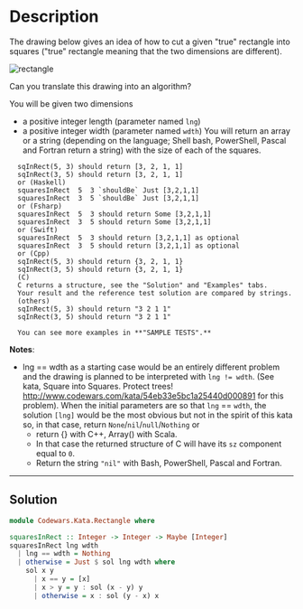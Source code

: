 # Description

The drawing below gives an idea of how to cut a given "true" rectangle into squares ("true" rectangle meaning that the two dimensions are different).

![rectangle](https://i.imgur.com/lk5vJ7sm.jpg)

Can you translate this drawing into an algorithm?

You will be given two dimensions

- a positive integer length (parameter named `lng`)
- a positive integer width (parameter named `wdth`)
  You will return an array or a string (depending on the language; Shell bash, PowerShell, Pascal and Fortran return a string) with the size of each of the squares.

```
  sqInRect(5, 3) should return [3, 2, 1, 1]
  sqInRect(3, 5) should return [3, 2, 1, 1]
  or (Haskell)
  squaresInRect  5  3 `shouldBe` Just [3,2,1,1]
  squaresInRect  3  5 `shouldBe` Just [3,2,1,1]
  or (Fsharp)
  squaresInRect  5  3 should return Some [3,2,1,1]
  squaresInRect  3  5 should return Some [3,2,1,1]
  or (Swift)
  squaresInRect  5  3 should return [3,2,1,1] as optional
  squaresInRect  3  5 should return [3,2,1,1] as optional
  or (Cpp)
  sqInRect(5, 3) should return {3, 2, 1, 1}
  sqInRect(3, 5) should return {3, 2, 1, 1}
  (C)
  C returns a structure, see the "Solution" and "Examples" tabs.
  Your result and the reference test solution are compared by strings.
  (others)
  sqInRect(5, 3) should return "3 2 1 1"
  sqInRect(3, 5) should return "3 2 1 1"

  You can see more examples in **"SAMPLE TESTS".**
```

**Notes**:

- lng == wdth as a starting case would be an entirely different problem and the drawing is planned to be interpreted with `lng != wdth`. (See kata, Square into Squares. Protect trees! http://www.codewars.com/kata/54eb33e5bc1a25440d000891 for this problem). When the initial parameters are so that `lng` == `wdth`, the solution `[lng]` would be the most obvious but not in the spirit of this kata so, in that case, return `None`/`nil`/`null`/`Nothing` or
  - return {} with C++, Array() with Scala.
  - In that case the returned structure of C will have its `sz` component equal to `0`.
  - Return the string `"nil"` with Bash, PowerShell, Pascal and Fortran.

---

## Solution

```hs
module Codewars.Kata.Rectangle where

squaresInRect :: Integer -> Integer -> Maybe [Integer]
squaresInRect lng wdth
  | lng == wdth = Nothing
  | otherwise = Just $ sol lng wdth where
    sol x y
      | x == y = [x]
      | x > y = y : sol (x - y) y
      | otherwise = x : sol (y - x) x
```
